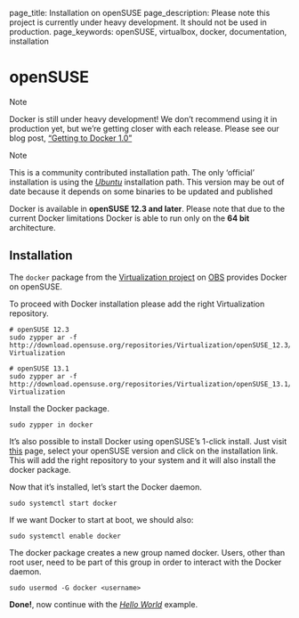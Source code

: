 page_title: Installation on openSUSE
page_description: Please note this project is currently under heavy development. It should not be used in production.
page_keywords: openSUSE, virtualbox, docker, documentation, installation

# openSUSE

Note

Docker is still under heavy development! We don’t recommend using it in
production yet, but we’re getting closer with each release. Please see
our blog post, [“Getting to Docker
1.0”](http://blog.docker.io/2013/08/getting-to-docker-1-0/)

Note

This is a community contributed installation path. The only ‘official’
installation is using the [*Ubuntu*](../ubuntulinux/#ubuntu-linux)
installation path. This version may be out of date because it depends on
some binaries to be updated and published

Docker is available in **openSUSE 12.3 and later**. Please note that due
to the current Docker limitations Docker is able to run only on the **64
bit** architecture.

## Installation

The `docker` package from the [Virtualization
project](https://build.opensuse.org/project/show/Virtualization) on
[OBS](https://build.opensuse.org/) provides Docker on openSUSE.

To proceed with Docker installation please add the right Virtualization
repository.

    # openSUSE 12.3
    sudo zypper ar -f http://download.opensuse.org/repositories/Virtualization/openSUSE_12.3/ Virtualization

    # openSUSE 13.1
    sudo zypper ar -f http://download.opensuse.org/repositories/Virtualization/openSUSE_13.1/ Virtualization

Install the Docker package.

    sudo zypper in docker

It’s also possible to install Docker using openSUSE’s 1-click install.
Just visit [this](http://software.opensuse.org/package/docker) page,
select your openSUSE version and click on the installation link. This
will add the right repository to your system and it will also install
the docker package.

Now that it’s installed, let’s start the Docker daemon.

    sudo systemctl start docker

If we want Docker to start at boot, we should also:

    sudo systemctl enable docker

The docker package creates a new group named docker. Users, other than
root user, need to be part of this group in order to interact with the
Docker daemon.

    sudo usermod -G docker <username>

**Done!**, now continue with the [*Hello
World*](../../examples/hello_world/#hello-world) example.
